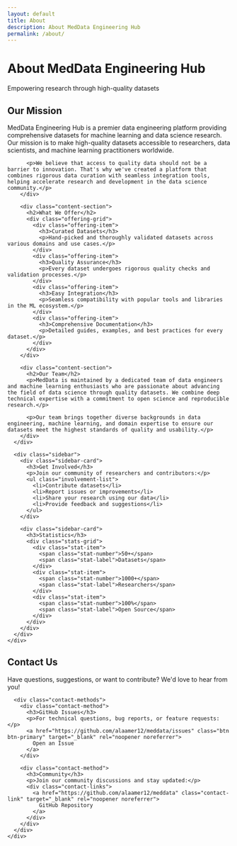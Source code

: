 ```yaml
---
layout: default
title: About
description: About MedData Engineering Hub
permalink: /about/
---
```


<div class="about-hero">
  <div class="container">
    <div class="hero-content">
      <h1>About MedData Engineering Hub</h1>
      <p class="hero-subtitle">Empowering research through high-quality datasets</p>
    </div>
  </div>
</div>

<section class="about-content">
  <div class="container">
    <div class="content-grid">
      <div class="main-content">
        <div class="content-section">
          <h2>Our Mission</h2>
          <p>MedData Engineering Hub is a premier data engineering platform providing comprehensive datasets for machine learning and data science research. Our mission is to make high-quality datasets accessible to researchers, data scientists, and machine learning practitioners worldwide.</p>
          
          <p>We believe that access to quality data should not be a barrier to innovation. That's why we've created a platform that combines rigorous data curation with seamless integration tools, helping accelerate research and development in the data science community.</p>
        </div>

        <div class="content-section">
          <h2>What We Offer</h2>
          <div class="offering-grid">
            <div class="offering-item">
              <h3>Curated Datasets</h3>
              <p>Hand-picked and thoroughly validated datasets across various domains and use cases.</p>
            </div>
            <div class="offering-item">
              <h3>Quality Assurance</h3>
              <p>Every dataset undergoes rigorous quality checks and validation processes.</p>
            </div>
            <div class="offering-item">
              <h3>Easy Integration</h3>
              <p>Seamless compatibility with popular tools and libraries in the ML ecosystem.</p>
            </div>
            <div class="offering-item">
              <h3>Comprehensive Documentation</h3>
              <p>Detailed guides, examples, and best practices for every dataset.</p>
            </div>
          </div>
        </div>

        <div class="content-section">
          <h2>Our Team</h2>
          <p>MedData is maintained by a dedicated team of data engineers and machine learning enthusiasts who are passionate about advancing the field of data science through quality datasets. We combine deep technical expertise with a commitment to open science and reproducible research.</p>
          
          <p>Our team brings together diverse backgrounds in data engineering, machine learning, and domain expertise to ensure our datasets meet the highest standards of quality and usability.</p>
        </div>
      </div>

      <div class="sidebar">
        <div class="sidebar-card">
          <h3>Get Involved</h3>
          <p>Join our community of researchers and contributors:</p>
          <ul class="involvement-list">
            <li>Contribute datasets</li>
            <li>Report issues or improvements</li>
            <li>Share your research using our data</li>
            <li>Provide feedback and suggestions</li>
          </ul>
        </div>

        <div class="sidebar-card">
          <h3>Statistics</h3>
          <div class="stats-grid">
            <div class="stat-item">
              <span class="stat-number">50+</span>
              <span class="stat-label">Datasets</span>
            </div>
            <div class="stat-item">
              <span class="stat-number">1000+</span>
              <span class="stat-label">Researchers</span>
            </div>
            <div class="stat-item">
              <span class="stat-number">100%</span>
              <span class="stat-label">Open Source</span>
            </div>
          </div>
        </div>
      </div>
    </div>
  </div>
</section>

<section class="contact-section">
  <div class="container">
    <div class="contact-content">
      <h2>Contact Us</h2>
      <p>Have questions, suggestions, or want to contribute? We'd love to hear from you!</p>
      
      <div class="contact-methods">
        <div class="contact-method">
          <h3>GitHub Issues</h3>
          <p>For technical questions, bug reports, or feature requests:</p>
          <a href="https://github.com/alaamer12/meddata/issues" class="btn btn-primary" target="_blank" rel="noopener noreferrer">
            Open an Issue
          </a>
        </div>
        
        <div class="contact-method">
          <h3>Community</h3>
          <p>Join our community discussions and stay updated:</p>
          <div class="contact-links">
            <a href="https://github.com/alaamer12/meddata" class="contact-link" target="_blank" rel="noopener noreferrer">
              GitHub Repository
            </a>
          </div>
        </div>
      </div>
    </div>
  </div>
</section>